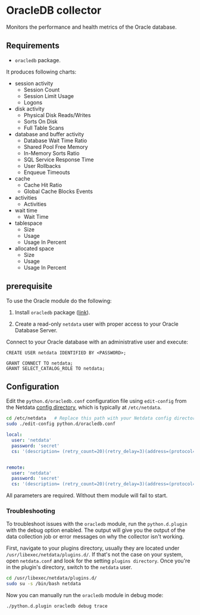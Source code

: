 <!--
title: "OracleDB monitoring with Netdata"
custom_edit_url: "https://github.com/netdata/netdata/edit/master/collectors/python.d.plugin/oracledb/README.md"
sidebar_label: "OracleDB"
learn_status: "Published"
learn_topic_type: "References"
learn_rel_path: "Integrations/Monitor/Databases"
-->

# OracleDB collector

Monitors the performance and health metrics of the Oracle database.

## Requirements

-   `oracledb` package.

It produces following charts:

-   session activity
    -   Session Count
    -   Session Limit Usage
    -   Logons
-   disk activity
    -   Physical Disk Reads/Writes
    -   Sorts On Disk
    -   Full Table Scans
-   database and buffer activity
    -   Database Wait Time Ratio
    -   Shared Pool Free Memory
    -   In-Memory Sorts Ratio
    -   SQL Service Response Time
    -   User Rollbacks
    -   Enqueue Timeouts
-   cache
    -   Cache Hit Ratio
    -   Global Cache Blocks Events
-   activities
    -   Activities
-   wait time
    -   Wait Time
-   tablespace
    -   Size
    -   Usage
    -   Usage In Percent
-   allocated space
    -   Size
    -   Usage
    -   Usage In Percent

## prerequisite

To use the Oracle module do the following:

1.  Install `oracledb` package ([link](https://python-oracledb.readthedocs.io/en/latest/user_guide/installation.html)).

3.  Create a read-only `netdata` user with proper access to your Oracle Database Server.

Connect to your Oracle database with an administrative user and execute:

```
CREATE USER netdata IDENTIFIED BY <PASSWORD>;

GRANT CONNECT TO netdata;
GRANT SELECT_CATALOG_ROLE TO netdata;
```

## Configuration

Edit the `python.d/oracledb.conf` configuration file using `edit-config` from the Netdata [config
directory](https://github.com/netdata/netdata/blob/master/docs/configure/nodes.md), which is typically at `/etc/netdata`.

```bash
cd /etc/netdata   # Replace this path with your Netdata config directory, if different
sudo ./edit-config python.d/oracledb.conf
```

```yaml
local:
  user: 'netdata'
  password: 'secret'
  cs: '(description= (retry_count=20)(retry_delay=3)(address=(protocol=tcps)(port=1521)(host=adb.us-ashburn-1.oraclecloud.com))(connect_data=(service_name=sdf98789f98sfs98f_projectid_low.adb.oraclecloud.com))(security=(ssl_server_dn_match=yes)))'


remote:
  user: 'netdata'
  password: 'secret'
  cs: '(description= (retry_count=20)(retry_delay=3)(address=(protocol=tcps)(port=1521)(host=adb.us-ashburn-1.oraclecloud.com))(connect_data=(service_name=sdf98789f98sfs98f_projectid_low.adb.oraclecloud.com))(security=(ssl_server_dn_match=yes)))'
```

All parameters are required. Without them module will fail to start.


### Troubleshooting

To troubleshoot issues with the `oracledb` module, run the `python.d.plugin` with the debug option enabled. The 
output will give you the output of the data collection job or error messages on why the collector isn't working.

First, navigate to your plugins directory, usually they are located under `/usr/libexec/netdata/plugins.d/`. If that's 
not the case on your system, open `netdata.conf` and look for the setting `plugins directory`. Once you're in the 
plugin's directory, switch to the `netdata` user.

```bash
cd /usr/libexec/netdata/plugins.d/
sudo su -s /bin/bash netdata
```

Now you can manually run the `oracledb` module in debug mode:

```bash
./python.d.plugin oracledb debug trace
```

